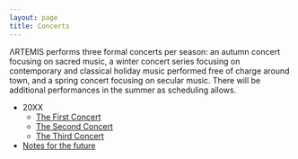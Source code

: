 ```yaml
---
layout: page
title: Concerts
---
```


ΛRTEMIS performs three formal concerts per season: an autumn concert focusing on sacred music, a winter concert series focusing on contemporary and classical holiday music performed free of charge around town, and a spring concert focusing on secular music. There will be additional performances in the summer as scheduling allows.

* 20XX
    * [The First Concert](1)
    * [The Second Concert](2)
    * [The Third Concert](3)
* [Notes for the future](future-works)
